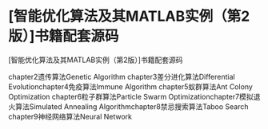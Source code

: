 # [智能优化算法及其MATLAB实例（第2版）]书籍配套源码
[智能优化算法及其MATLAB实例（第2版）]书籍配套源码

chapter2遗传算法Genetic Algorithm
chapter3差分进化算法Differential Evolutionchapter4免疫算法lmmune Algorithm
chapter5蚁群算法Ant Colony Optimization
chapter6粒子群算法Particle Swarm Optimizationchapter7模拟退火算法Simulated Annealing Algorithmchapter8禁忌搜索算法Taboo Search
chapter9神经网络算法Neural Network
